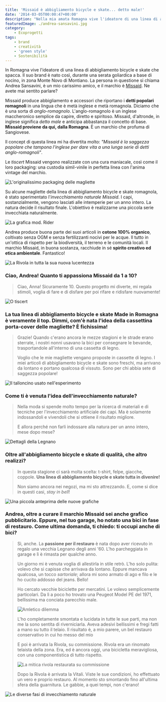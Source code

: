 ```yaml
---
title: 'Missaid è abbigliamento bicycle e skate... detto male!'
date: '2014-03-05T00:00:47+00:00'
description: "Nella mia amata Romagna vive l'ideatore di una linea di abbigliamento bicycle e skate che spacca. Le sue grafiche sono tutte in anglo-romagnolo!"
featuredImage: ./andrea-sansavini.jpg
category:
    - Ecoprogetti
tags:
    - brand
    - creatività
    - 'green style'
    - Sostenibilità
---
```


In Romagna vive l'ideatore di una linea di abbigliamento bicycle e skate che spacca. Il suo brand è nato così, durante una serata goliardica a base di nocino, in zona Monte Novo di Montiano.
La persona in questione si chiama Andrea Sansavini, è un mio carissimo amico, e il marchio è [Missaid](http://www.missaid.it). Ne avete mai sentito parlare?

Missaid produce abbigliamento e accessori che riportano i **detti popolari romagnoli** in una lingua che è metà inglese e metà romagnola. Diciamo che è una sorta di _anglo-romagnolo_.
L'anglo-romagnolo è un inglese maccheronico semplice da capire, diretto e spiritoso. Missaid, d'altronde, in inglese significa _detto male_ e anticipa abbastanza il concetto di base.
**Missaid proviene da qui, dalla Romagna**. È un marchio che profuma di Sangiovese.

Il concept di questa linea mi ha divertita molto: _"Missaid è la saggezza popolare che tampona l'inglese per dare vita a una lunga serie di detti anglo-romagnoli"_.

Le _tiscert_ Missaid vengono realizzate con una cura maniacale, così come il loro packaging: una custodia simil-vinile in perfetta linea con l'anima vintage del marchio.

![L'originalissimo packaging delle magliette](./loriginalissimo-packaging-delle-magliette.jpg)

Su alcune magliette della linea di abbigliamento bicycle e skate romagnola, è stato sperimentato l'_invecchiamento naturale Missaid_. I capi, sostanzialmente, vengono lasciati alle intemperie per un anno intero. La natura decide il risultato finale.
L'obiettivo è realizzarne una piccola serie invecchiata naturalmente.

![La grafica mod. Rider](./la-mitica-grafica-mod-rider.jpg)

Andrea produce buona parte dei suoi articoli in **cotone 100% organico**, coltivato senza OGM e senza fertilizzanti nocivi per le acque. Il tutto in un'ottica di rispetto per la biodiversità, il terreno e le comunità locali.
Il marchio Missaid, in buona sostanza, racchiude in sé **spirito creativo ed etica ambientale**. Fantastico!

![La Rivola in tutta la sua nuova lucentezza](./la-rivola-in-tutta-la-sua-nuova-lucentezza.jpg)

### Ciao, Andrea! Quanto ti appassiona Missaid da 1 a 10?

> Ciao, Anna! Sicuramente 10. Questo progetto mi diverte, mi regala stimoli, voglia di fare e di disfare per poi rifare e ridisfare nuovamente!

![O tiscert](./o-tiscert.jpg)

### La tua linea di abbigliamento bicycle e skate Made in Romagna è veramente il top. Dimmi, com'è nata l'idea della cassettina porta-cover delle magliette? È fichissima!

> Grazie! Quando c'erano ancora le mezze stagioni e le strade erano sterrate, i nostri nonni usavano la bici per consegnare le bevande, trasportandole all'interno di una cassetta di legno.
>
> Voglio che le mie magliette vengano proposte in cassette di legno. I miei articoli di abbigliamento bicycle e skate sono freschi, ma arrivano da lontano e portano qualcosa di vissuto. Sono per chi abbia sete di saggezza popolare!

![Il talloncino usato nell'esperimento](./il-talloncino-usato-nellesperimento.jpg)

### Come ti è venuta l'idea dell'invecchiamento naturale?

> Nella moda si spende molto tempo per la ricerca di materiali e di tecniche per l'invecchiamento artificiale dei capi. Ma è solamente indossandoli e vivendoli che si ottiene il risultato migliore.
>
> E allora perché non farli indossare alla natura per un anno intero, mese dopo mese?

![Dettagli della Legnano](./dettagli-della-legnano.jpg)

### Oltre all'abbigliamento bicycle e skate di qualità, che altro realizzi?

> In questa stagione ci sarà molta scelta: t-shirt, felpe, giacche, coppole. **Una linea di abbigliamento bicycle e skate tutta in divenire!**
>
> Non siamo ancora nei negozi, ma mi sto attrezzando. E, come si dice in questi casi, _stay in bell_!

![Una piccola anteprima delle nuove grafiche](./una-piccola-anteprima-delle-nuove-grafiche.jpg)

### Andrea, oltre a curare il marchio Missaid sei anche grafico pubblicitario. Eppure, nel tuo garage, ho notato una bici in fase di restauro. Come ultima domanda, ti chiedo: ti occupi anche di bici?

> Sì, anche. La **passione per il restauro** è nata dopo aver ricevuto in regalo una vecchia Legnano degli anni '60. L'ho parcheggiata in garage e lì è rimasta per qualche anno.
>
> Un giorno mi è venuta voglia di allestirla in stile retrò. L'ho solo pulita: volevo che si capisse che arrivava da lontano. Eppure mancava qualcosa, un tocco _sartoriale_; allora mi sono armato di ago e filo e le ho cucito addosso del jeans. Bello!
>
> Ho cercato vecchie biciclette per mercatini. Le volevo semplicemente particolari. Da lì a poco ho trovato una Peugeot Model PE del 1971, bellissima ma conciata parecchio male.
>
> ![Amletico dilemma](./amletico-dilemma-t-shirt.jpg)
>
> L'ho completamente smontata e lucidata in tutte le sue parti, ma non me la sono sentita di riverniciarla. Aveva adesivi bellissimi e fregi fatti a mano su tutto il telaio. Il risultato è, a mio parere, un bel restauro conservativo in cui ho messo del mio
>
> E poi è arrivata la Rivola, su commissione. Rivola era un rinomato telaista della zona. Era, ed è ancora oggi, una bicicletta meravigliosa, con una componentistica di tutto rispetto.
>
> ![La mitica rivola restaurata su commissione](./la-mitica-rivola-restaurata-su-commissione.jpg)
>
> Dopo la Rivola è arrivata la Vitali. Viste le sue condizioni, ho effettuato un vero e proprio restauro. Al momento sto smontando fino all'ultima sfera della guarnitura. Le gabbie, a quei tempi, non c'erano!

![Le diverse fasi di invecchiamento naturale](./le-diverse-fasi-di-invecchiamento-naturale.jpg)
